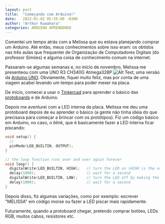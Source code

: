 ```yaml
---
layout: post
title:  "Começando com Arduino!"
date:   2022-01-02 05:55:00 -0300
author: "Arthur Kuwahara"
categories: ARDUINO APRENDENDO
---
```

Comentei um tempo atrás com a Melissa que eu estava planejando comprar um Arduino. Até então, meus conhecimentos sobre isso eram: os obtidos nas três aulas que frequentei de Organização de Computadores Digitais (do professor Simões) e alguma coisa de conhecimento comum na internet.

Passaram-se algumas semanas e, no início de novembro, Melissa me presenteou com uma UNO R3 CH340G Atmega328P ![Alt Text](/uno-r3.jpg/), uma versão da [Arduino UNO](arduino-uno). Obviamente, fiquei muito feliz, mas por conta de uma viagem acabei levando um tempo para poder mexer na placa.

De início, comecei a usar o [Tinkercad](https://www.tinkercad.com/) para aprender o básico das [protoboards](https://pt.wikipedia.org/wiki/Placa_de_ensaio) e de Arduino.

Depois me aventurei com a LED interna da placa. Melissa me deu uma protoboard depois de eu aprender o básico (a gente não tinha ideia do que precisava para começar a brincar com os protótipos). Fiz um código básico em Arduino, no caso, o *blink*, que é basicamente fazer a LED interna ficar piscando:

```cpp
void setup() {
  // 
  pinMode(LED_BUILTIN, OUTPUT);
}

// the loop function runs over and over again forever
void loop() {
  digitalWrite(LED_BUILTIN, HIGH);   // turn the LED on (HIGH is the voltage level)
  delay(1000);                       // wait for a second
  digitalWrite(LED_BUILTIN, LOW);    // turn the LED off by making the voltage LOW
  delay(1000);                       // wait for a second
}
```

Depois disso, fiz algumas variações, como por exemplo: escrever "MELISSA" em código morse ou fazer a LED piscar mais rapidamente.

Futuramente, quando a protoboard chegar, pretendo comprar botões, LEDs RGB, muitos cabos, resistores etc.

[arduino-uno]:https://store.arduino.cc/products/arduino-uno-rev3/
